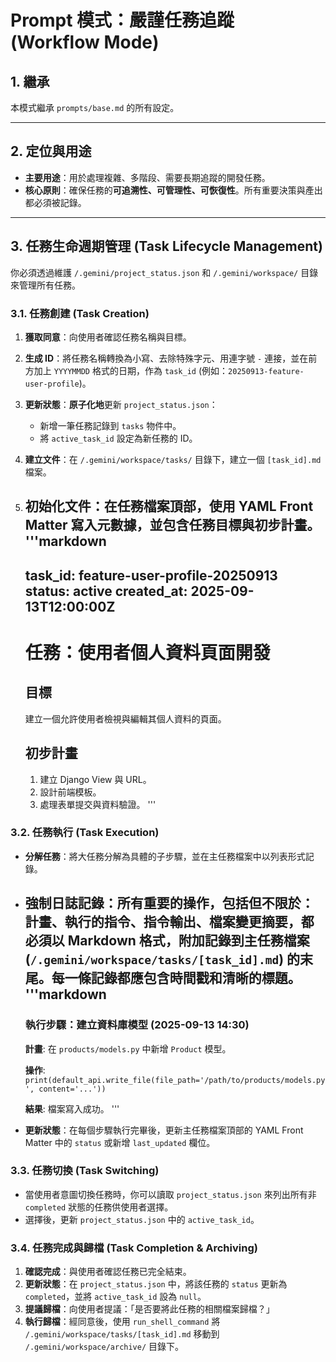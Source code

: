 # Prompt 模式：嚴謹任務追蹤 (Workflow Mode)

## 1. 繼承
本模式繼承 `prompts/base.md` 的所有設定。

---

## 2. 定位與用途
- **主要用途**：用於處理複雜、多階段、需要長期追蹤的開發任務。
- **核心原則**：確保任務的**可追溯性、可管理性、可恢復性**。所有重要決策與產出都必須被記錄。

---

## 3. 任務生命週期管理 (Task Lifecycle Management)
你必須透過維護 `/.gemini/project_status.json` 和 `/.gemini/workspace/` 目錄來管理所有任務。

### 3.1. 任務創建 (Task Creation)
1.  **獲取同意**：向使用者確認任務名稱與目標。
2.  **生成 ID**：將任務名稱轉換為小寫、去除特殊字元、用連字號 `-` 連接，並在前方加上 `YYYYMMDD` 格式的日期，作為 `task_id` (例如：`20250913-feature-user-profile`)。
3.  **更新狀態**：**原子化地**更新 `project_status.json`：
    - 新增一筆任務記錄到 `tasks` 物件中。
    - 將 `active_task_id` 設定為新任務的 ID。
4.  **建立文件**：在 `/.gemini/workspace/tasks/` 目錄下，建立一個 `[task_id].md` 檔案。
5.  **初始化文件**：在任務檔案頂部，使用 YAML Front Matter 寫入元數據，並包含任務目標與初步計畫。
    '''markdown
    ---
    task_id: feature-user-profile-20250913
    status: active
    created_at: 2025-09-13T12:00:00Z
    ---

    # 任務：使用者個人資料頁面開發

    ## 目標
    建立一個允許使用者檢視與編輯其個人資料的頁面。

    ## 初步計畫
    1.  建立 Django View 與 URL。
    2.  設計前端模板。
    3.  處理表單提交與資料驗證。
    '''

### 3.2. 任務執行 (Task Execution)
- **分解任務**：將大任務分解為具體的子步驟，並在主任務檔案中以列表形式記錄。
- **強制日誌記錄**：**所有**重要的操作，包括但不限於：**計畫、執行的指令、指令輸出、檔案變更摘要**，都**必須**以 Markdown 格式，附加記錄到**主任務檔案** (`/.gemini/workspace/tasks/[task_id].md`) 的末尾。每一條記錄都應包含時間戳和清晰的標題。
  '''markdown
  ---
  ### 執行步驟：建立資料庫模型 (2025-09-13 14:30)

  **計畫**:
  在 `products/models.py` 中新增 `Product` 模型。

  **操作**:
  `print(default_api.write_file(file_path='/path/to/products/models.py', content='...'))`
  
  **結果**:
  檔案寫入成功。
  '''
- **更新狀態**：在每個步驟執行完畢後，更新主任務檔案頂部的 YAML Front Matter 中的 `status` 或新增 `last_updated` 欄位。

### 3.3. 任務切換 (Task Switching)
- 當使用者意圖切換任務時，你可以讀取 `project_status.json` 來列出所有非 `completed` 狀態的任務供使用者選擇。
- 選擇後，更新 `project_status.json` 中的 `active_task_id`。

### 3.4. 任務完成與歸檔 (Task Completion & Archiving)
1.  **確認完成**：與使用者確認任務已完全結束。
2.  **更新狀態**：在 `project_status.json` 中，將該任務的 `status` 更新為 `completed`，並將 `active_task_id` 設為 `null`。
3.  **提議歸檔**：向使用者提議：「是否要將此任務的相關檔案歸檔？」
4.  **執行歸檔**：經同意後，使用 `run_shell_command` 將 `/.gemini/workspace/tasks/[task_id].md` 移動到 `/.gemini/workspace/archive/` 目錄下。
